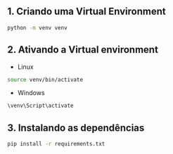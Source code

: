 ## 1. Criando  uma Virtual Environment
```sh
python -m venv venv
```
## 2. Ativando a Virtual environment
- Linux
```sh
source venv/bin/activate
```
- Windows
```sh
\venv\Script\activate
```

## 3. Instalando as dependências 
```sh
pip install -r requirements.txt

```